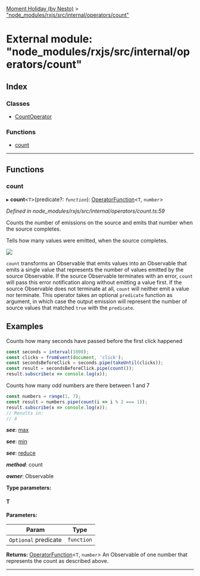 [Moment Holiday (by Nesto)](../README.md) > ["node_modules/rxjs/src/internal/operators/count"](../modules/_node_modules_rxjs_src_internal_operators_count_.md)

# External module: "node_modules/rxjs/src/internal/operators/count"

## Index

### Classes

* [CountOperator](../classes/_node_modules_rxjs_src_internal_operators_count_.countoperator.md)

### Functions

* [count](_node_modules_rxjs_src_internal_operators_count_.md#count)

---

## Functions

<a id="count"></a>

###  count

▸ **count**<`T`>(predicate?: *`function`*): [OperatorFunction](../interfaces/_node_modules_rxjs_src_internal_types_.operatorfunction.md)<`T`, `number`>

*Defined in node_modules/rxjs/src/internal/operators/count.ts:59*

Counts the number of emissions on the source and emits that number when the source completes.

Tells how many values were emitted, when the source completes.

![](count.png)

`count` transforms an Observable that emits values into an Observable that emits a single value that represents the number of values emitted by the source Observable. If the source Observable terminates with an error, `count` will pass this error notification along without emitting a value first. If the source Observable does not terminate at all, `count` will neither emit a value nor terminate. This operator takes an optional `predicate` function as argument, in which case the output emission will represent the number of source values that matched `true` with the `predicate`.

Examples
--------

Counts how many seconds have passed before the first click happened

```javascript
const seconds = interval(1000);
const clicks = fromEvent(document, 'click');
const secondsBeforeClick = seconds.pipe(takeUntil(clicks));
const result = secondsBeforeClick.pipe(count());
result.subscribe(x => console.log(x));
```

Counts how many odd numbers are there between 1 and 7

```javascript
const numbers = range(1, 7);
const result = numbers.pipe(count(i => i % 2 === 1));
result.subscribe(x => console.log(x));
// Results in:
// 4
```
*__see__*: [max](_node_modules_rxjs_src_internal_operators_max_.md#max)

*__see__*: [min](_node_modules_rxjs_src_internal_operators_min_.md#min)

*__see__*: [reduce](../classes/_node_modules__nesto_software_moment_holiday_core_src_holiday_array_.holidayarray.md#reduce)

*__method__*: count

*__owner__*: Observable

**Type parameters:**

#### T 
**Parameters:**

| Param | Type |
| ------ | ------ |
| `Optional` predicate | `function` |

**Returns:** [OperatorFunction](../interfaces/_node_modules_rxjs_src_internal_types_.operatorfunction.md)<`T`, `number`>
An Observable of one number that represents the count as
described above.

___

